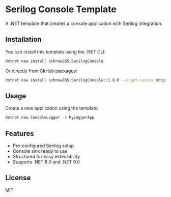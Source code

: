 # Serilog Console Template

A .NET template that creates a console application with Serilog integration.

## Installation

You can install this template using the .NET CLI:

```bash
dotnet new install schnow265.SerilogConsole
```

Or directly from GitHub packages:

```bash
dotnet new install schnow265.SerilogConsole::1.0.0 --nuget-source https://nuget.pkg.github.com/schnow265/index.json
```

## Usage

Create a new application using the template:

```bash
dotnet new ConsoleLogger -o MyLoggerApp
```

## Features

- Pre-configured Serilog setup
- Console sink ready to use
- Structured for easy extensibility
- Supports .NET 8.0 and .NET 9.0

## License

MIT
